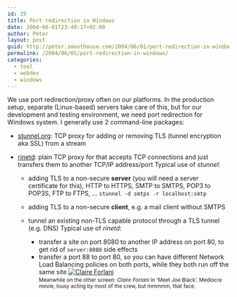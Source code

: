 ```yaml
---
id: 25
title: Port redirection in Windows
date: 2004-06-01T23:49:17+02:00
author: Peter
layout: post
guid: http://peter.smoothouse.com/2004/06/01/port-redirection-in-windows/
permalink: /2004/06/01/port-redirection-in-windows/
categories:
  - tool
  - webdev
  - windows
---
```

We use port redirection/proxy often on our platforms. In the production setup, separate (Linux-based) servers take care of this, but for our development and testing environment, we need port redirection for Windows system. I generally use 2 command-line packages:

  * [stunnel.org](http://www.stunnel.org/): TCP proxy for adding or removing TLS (tunnel encryption aka SSL) from a stream 
  * [rinetd](http://www.boutell.com/rinetd/): plain TCP proxy for that accepts TCP connections and just transfers them to another TCP/IP address/port 
    Typical use of _stunnel_: </li> 
    
      * adding TLS to a non-secure **server** (you will need a server certificate for this), HTTP to HTTPS, SMTP to SMTPS, POP3 to POP3S, FTP to FTPS, &#8230; `stunnel -d smtps -r localhost:smtp` 
      * adding TLS to a non-secure **client**, e.g. a mail client without SMTPS 
      * tunnel an existing non-TLS capable protocol through a TLS tunnel (e.g. DNS) 
        Typical use of _rinetd_: </li> 
        
          * transfer a site on port 8080 to another IP address on port 80, to get rid of `server:8080` side effects 
          * transfer a port 88 to port 80, so you can have different Network Load Balancing policies on both ports, while they both run off the same site 
            [<img src="http://gallery.claireforlani.com/albums/meetjoeblack/aah.thumb.jpg" alt="Claire Forlani" border="0" />](http://gallery.claireforlani.com/meetjoeblack)  
            <small>Meanwhile on the other screen: <i>Claire Forlani </i>in &#8216;Meet Joe Black&#8217;. Mediocre movie, lousy acting by most of the crew, but mmmmm, that face.</small></li>